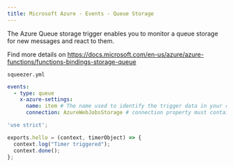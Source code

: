 ```yaml
---
title: Microsoft Azure - Events - Queue Storage
---
```

    
The Azure Queue storage trigger enables you to monitor a queue storage for new messages and react to them.

Find more details on https://docs.microsoft.com/en-us/azure/azure-functions/functions-bindings-storage-queue

`squeezer.yml`

```yaml
events:
  - type: queue
    x-azure-settings:
      name: item # The name used to identify the trigger data in your code
      connection: AzureWebJobsStorage # connection property must contain the name of an app setting that contains a storage connection string. 
```

```javascript
'use strict';

exports.hello = (context, timerObject) => {
  context.log("Timer triggered");
  context.done();
};
```
